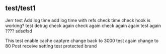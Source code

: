 ## test/test1
Jerr test
Add log time
add log time with refs
check time
check hook is working?
test debug
check again
check again
check again
again
test again
????
sdsdfsd

This test enable cache
captyre
change back to 3000
test again
change to 80
Post receive setting
test protected brand
